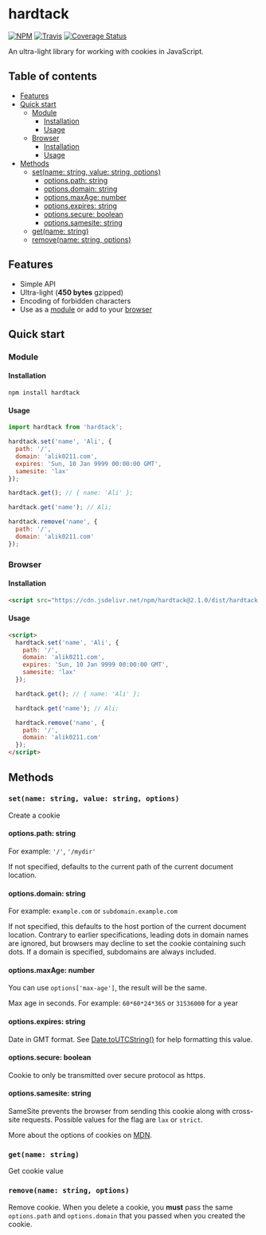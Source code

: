 # hardtack

[![NPM](https://img.shields.io/npm/v/hardtack.svg?style=flat-square)](https://www.npmjs.com/package/hardtack)
[![Travis](https://img.shields.io/travis/com/alik0211/hardtack/master.svg?style=flat-square)](https://travis-ci.com/alik0211/hardtack)
[![Coverage Status](https://img.shields.io/coveralls/github/alik0211/hardtack/master.svg?style=flat-square)](https://coveralls.io/github/alik0211/hardtack?branch=master)

An ultra-light library for working with cookies in JavaScript.

## Table of contents

- [Features](#features)
- [Quick start](#quick-start)
  - [Module](#module)
    - [Installation](#installation)
    - [Usage](#usage)
  - [Browser](#browser)
    - [Installation](#installation-1)
    - [Usage](#usage-1)
- [Methods](#methods)
  - [set(name: string, value: string, options)](#setname-string-value-string-options)
    - [options.path: string](#optionspath-string)
    - [options.domain: string](#optionsdomain-string)
    - [options.maxAge: number](#optionsmaxage-number)
    - [options.expires: string](#optionsexpires-string)
    - [options.secure: boolean](#optionssecure-boolean)
    - [options.samesite: string](#optionssamesite-string)
  - [get(name: string)](#getname-string)
  - [remove(name: string, options)](#removename-string-options)

## Features

- Simple API
- Ultra-light (**450 bytes** gzipped)
- Encoding of forbidden characters
- Use as a [module](#module) or add to your [browser](#browser)

## Quick start
### Module
#### Installation
```
npm install hardtack
```
#### Usage
```javascript
import hardtack from 'hardtack';

hardtack.set('name', 'Ali', {
  path: '/',
  domain: 'alik0211.com',
  expires: 'Sun, 10 Jan 9999 00:00:00 GMT',
  samesite: 'lax'
});

hardtack.get(); // { name: 'Ali' };

hardtack.get('name'); // Ali;

hardtack.remove('name', {
  path: '/',
  domain: 'alik0211.com'
});
```

### Browser
#### Installation
```html
<script src="https://cdn.jsdelivr.net/npm/hardtack@2.1.0/dist/hardtack.min.js"></script>
```
#### Usage
```html
<script>
  hardtack.set('name', 'Ali', {
    path: '/',
    domain: 'alik0211.com',
    expires: 'Sun, 10 Jan 9999 00:00:00 GMT',
    samesite: 'lax'
  });

  hardtack.get(); // { name: 'Ali' };

  hardtack.get('name'); // Ali;

  hardtack.remove('name', {
    path: '/',
    domain: 'alik0211.com'
  });
</script>
```

## Methods
### `set(name: string, value: string, options)`

Create a cookie

#### options.path: string

For example: `'/'`, `'/mydir'`

If not specified, defaults to the current path of the current document location.

#### options.domain: string

For example: `example.com` or `subdomain.example.com`

If not specified, this defaults to the host portion of the current document location. Contrary to earlier specifications, leading dots in domain names are ignored, but browsers may decline to set the cookie containing such dots. If a domain is specified, subdomains are always included.

#### options.maxAge: number

You can use `options['max-age']`, the result will be the same.

Max age in seconds. For example: `60*60*24*365` or `31536000` for a year

#### options.expires: string

Date in GMT format. See [Date.toUTCString()](https://developer.mozilla.org/en-US/docs/Web/JavaScript/Reference/Global_Objects/Date/toUTCString) for help formatting this value.

#### options.secure: boolean

Cookie to only be transmitted over secure protocol as https.

#### options.samesite: string

SameSite prevents the browser from sending this cookie along with cross-site requests. Possible values for the flag are `lax` or `strict`.

More about the options of cookies on [MDN](https://developer.mozilla.org/en-US/docs/Web/API/Document/cookie).

### `get(name: string)`

Get cookie value

### `remove(name: string, options)`

Remove cookie. When you delete a cookie, you **must** pass the same `options.path` and `options.domain` that you passed when you created the cookie.
